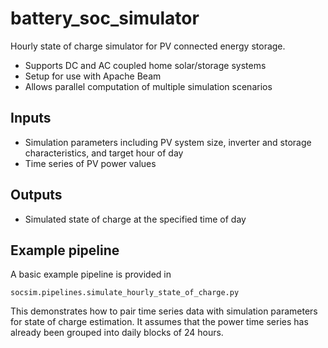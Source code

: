 # battery_soc_simulator
Hourly state of charge simulator for PV connected energy storage.

* Supports DC and AC coupled home solar/storage systems
* Setup for use with Apache Beam
* Allows parallel computation of multiple simulation scenarios

## Inputs

* Simulation parameters including PV system size, 
inverter and storage characteristics, and target hour of day
* Time series of PV power values

## Outputs

* Simulated state of charge at the specified time of day

## Example pipeline
A basic example pipeline is provided in 

`socsim.pipelines.simulate_hourly_state_of_charge.py`

This demonstrates how to pair time series data with 
simulation parameters for state of charge estimation. It
assumes that the power time series has already been grouped
into daily blocks of 24 hours.

